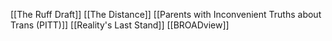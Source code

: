 [[The Ruff Draft]]
[[The Distance]]
[[Parents with Inconvenient Truths about Trans (PITT)]]
[[Reality's Last Stand]]
[[BROADview]]
